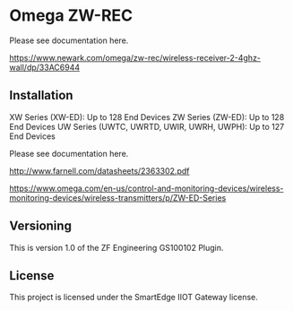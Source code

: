 # Omega ZW-REC


Please see documentation here.

https://www.newark.com/omega/zw-rec/wireless-receiver-2-4ghz-wall/dp/33AC6944

## Installation

XW Series (XW-ED): Up to 128 End Devices
ZW Series (ZW-ED): Up to 128 End Devices
UW Series (UWTC, UWRTD, UWIR, UWRH, UWPH): Up to 127 End Devices

Please see documentation here.

http://www.farnell.com/datasheets/2363302.pdf

https://www.omega.com/en-us/control-and-monitoring-devices/wireless-monitoring-devices/wireless-transmitters/p/ZW-ED-Series


## Versioning

This is version 1.0 of the ZF Engineering GS100102 Plugin.

## License

This project is licensed under the SmartEdge IIOT Gateway license.

